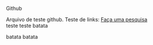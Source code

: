 Github

Arquivo de teste github.
Teste de links: [Faça uma pesquisa](http://www.google.com.br)<br>
teste teste
batata

batata
batata
